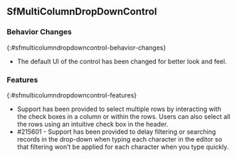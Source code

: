 ## SfMultiColumnDropDownControl

### Behavior Changes
{:#sfmulticolumndropdowncontrol-behavior-changes}
* The default UI of the control has been changed for better look and feel.

### Features
{:#sfmulticolumndropdowncontrol-features}

* Support has been provided to select multiple rows by interacting with the check boxes in a column or within the rows. Users can also select all the rows using an intuitive check box in the header.
* \#215601 - Support has been provided to delay filtering or searching records in the drop-down when typing each character in the editor so that filtering won’t be applied for each character when you type quickly.